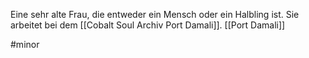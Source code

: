 Eine sehr alte Frau, die entweder ein Mensch oder ein Halbling ist. Sie arbeitet bei dem [[Cobalt Soul Archiv Port Damali]]. 
[[Port Damali]]

#minor 